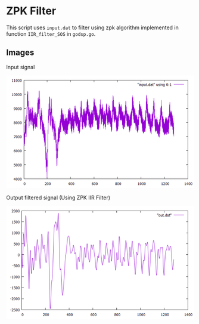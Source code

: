 # ZPK Filter
This script uses `input.dat` to filter using zpk algorithm implemented in function `IIR_filter_SOS` in `godsp.go`.

## Images
Input signal

![Input Signal](images/input.png)

Output filtered signal (Using ZPK IIR Filter)

![Output Signal](images/iir_filtered_raw_extended_truncated.png)

